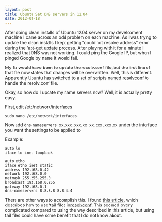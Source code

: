 ```yaml
---
layout: post
title: Ubuntu Set DNS servers in 12.04
date: 2012-08-18
---
```


After doing clean installs of Ubuntu 12.04 server on my development machine I came across an odd problem on each machine.  As I was trying to update the clean installs I kept getting "could not resolve address" error during the &#8216;apt-get update process.  After playing with it for a minute I realized that DNS was not working.  I could ping the Google IP, but when I pinged Google by name it would fail.  

My fix would have been to update the resolv.conf file, but the first line of that file now states that changes will be overwritten.  Well, this is different.  Apparently Ubuntu has switched to a set of scripts named <a href="http://en.wikipedia.org/wiki/Resolvconf" target="_blank">resolvconf</a> to handle the resolv.conf file.  

Okay, so how do I update my name servers now?  Well, it is actually pretty easy.  

First, edit /etc/network/interfaces  

`sudo nano /etc/network/interfaces`  


Now add `dns-nameservers xx.xxx.xxx.xx xx.xxx.xxx.xx` under the interface you want the settings to be applied to.  

Example:  
  
    auto lo  
    iface lo inet loopback  

    auto etho  
    iface etho inet static  
    address 192.168.0.42  
    network 192.168.0.0  
    netmask 255.255.255.0  
    broadcast 192.168.0.255  
    gateway 192.168.0.1  
    dns-nameservers 8.8.8.8 8.8.4.4  
  
  
There are other ways to accomplish this. I found <a href="http://www.stgraber.org/2012/02/24/dns-in-ubuntu-12-04/" rel="nofollow" target="_blank">this article</a>, which describes how to use &#8216;tail files in<a href="http://en.wikipedia.org/wiki/Resolvconf" target="_blank">resolvconf</a>. This seemed overly complicated compared to using the way described in this article, but using tail files could have some benefit that I do not know about.
